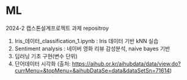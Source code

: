 # ML
2024-2 캡스톤설계프로젝트 과제 repositroy

1. Iris_데이터_classification_1.ipynb : Iris 데이터 기반 kNN 실습
2. Sentiment analysis : 네이버 영화 리뷰 감성분석, naive bayes 기반
3. 딥러닝 기초 구현(변수 단위)
4. 단어데이터 시각화 (출처: https://aihub.or.kr/aihubdata/data/view.do?currMenu=&topMenu=&aihubDataSe=data&dataSetSn=71614)
